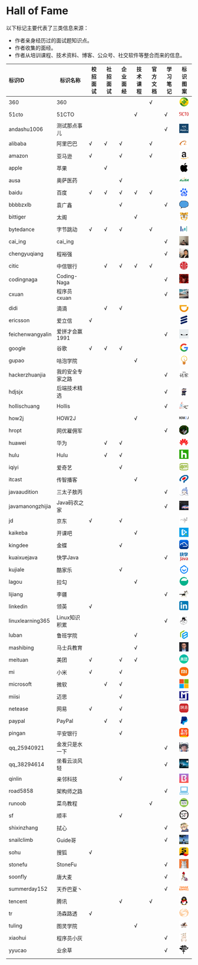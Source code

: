 # Hall of Fame

以下标记主要代表了三类信息来源：

- 作者亲身经历过的面试题知识点。
- 作者收集的面经。
- 作者从培训课程、技术资料、博客、公众号、社交软件等整合而来的信息。

| 标识ID           | 标识名称         | 校招面试 | 社招面试 | 企业面经 | 技术课程 | 官方文档 | 学习笔记 | 标识图案                                   |
| :--------------- | ---------------- | -------- | -------- | -------- | -------- | -------- | -------- | ------------------------------------------ |
| 360              | 360              |          |          |          |          | √        |          | <img src="./icons/360.gif" />              |
| 51cto            | 51CTO            |          |          |          | √        |          | √        | <img src="./icons/51cto.gif" />            |
| andashu1006      | 测试那点事儿     |          |          |          |          |          | √        | <img src="./icons/andashu1006.gif" />      |
| alibaba          | 阿里巴巴         | √        | √        | √        |          | √        |          | <img src="./icons/alibaba.gif" />          |
| amazon           | 亚马逊           | √        |          | √        |          | √        |          | <img src="./icons/amazon.gif" />           |
| apple            | 苹果             |          | √        |          |          |          |          | <img src="./icons/apple.gif" />            |
| ausa             | 奥萨医药         |          |          | √        |          |          |          | <img src="./icons/ausa.gif" />             |
| baidu            | 百度             | √        | √        | √        | √        | √        |          | <img src="./icons/baidu.gif" />            |
| bbbbzxlb         | 袁广鑫           |          |          | √        |          |          | √        | <img src="./icons/bbbbzxlb.gif" />         |
| bittiger         | 太阁             |          |          |          | √        |          |          | <img src="./icons/bittiger.gif" />         |
| bytedance        | 字节跳动         | √        | √        | √        |          | √        |          | <img src="./icons/bytedance.gif" />        |
| cai_ing          | cai_ing          |          |          |          |          |          | √        | <img src="./icons/cai_ing.gif" />          |
| chengyuqiang     | 程裕强           |          |          |          |          |          | √        | <img src="./icons/chengyuqiang.gif" />     |
| citic            | 中信银行         |          | √        | √        | √        | √        |          | <img src="./icons/citic.gif" />            |
| codingnaga       | Coding-Naga      |          |          |          |          |          | √        | <img src="./icons/codingnaga.gif" />       |
| cxuan            | 程序员cxuan      |          |          |          |          |          | √        | <img src="./icons/cxuan.gif" />            |
| didi             | 滴滴             |          | √        | √        |          |          |          | <img src="./icons/didi.gif" />             |
| ericsson         | 爱立信           | √        |          |          |          |          |          | <img src="./icons/ericsson.gif" />         |
| feichenwangyalin | 爱拼才会赢1991   |          |          |          |          |          | √        | <img src="./icons/feichenwangyalin.gif" /> |
| google           | 谷歌             | √        | √        | √        |          |          |          | <img src="./icons/google.gif" />           |
| gupao            | 咕泡学院         |          |          |          | √        |          |          | <img src="./icons/gupao.gif" />            |
| hackerzhuanjia   | 我的安全专家之路 |          |          |          |          |          | √        | <img src="./icons/hackerzhuanjia.gif" />   |
| hdjsjx           | 后端技术精选     |          |          |          |          |          | √        | <img src="./icons/hdjsjx.gif" />           |
| hollischuang     | Hollis           |          |          |          |          |          | √        | <img src="./icons/hollischuang.gif" />     |
| how2j            | HOW2J            |          |          |          | √        |          |          | <img src="./icons/how2j.gif" />            |
| hropt            | 网优雇佣军       |          |          |          |          |          | √        | <img src="./icons/hropt.gif" />            |
| huawei           | 华为             |          | √        | √        |          |          |          | <img src="./icons/huawei.gif" />           |
| hulu             | Hulu             |          | √        | √        |          |          |          | <img src="./icons/hulu.gif" />             |
| iqiyi            | 爱奇艺           |          |          | √        |          |          |          | <img src="./icons/iqiyi.gif" />            |
| itcast           | 传智播客         |          |          |          | √        |          |          | <img src="./icons/itcast.gif" />           |
| javaaudition     | 三太子敖丙       |          |          |          |          |          | √        | <img src="./icons/javaaudition.gif" />     |
| javamanongzhijia | Java码农之家     |          |          |          |          |          | √        | <img src="./icons/javamanongzhijia.gif" /> |
| jd               | 京东             | √        |          | √        |          |          |          | <img src="./icons/jd.gif" />               |
| kaikeba          | 开课吧           |          |          |          | √        |          |          | <img src="./icons/kaikeba.gif" />          |
| kingdee          | 金蝶             |          |          | √        |          |          |          | <img src="./icons/kingdee.gif" />          |
| kuaixuejava      | 快学Java         |          |          |          |          |          | √        | <img src="./icons/kuaixuejava.gif" />      |
| kujiale          | 酷家乐           |          |          | √        |          |          |          | <img src="./icons/kujiale.gif" />          |
| lagou            | 拉勾             |          |          |          | √        |          |          | <img src="./icons/lagou.gif" />            |
| lijiang          | 李疆             |          |          |          |          |          | √        | <img src="./icons/lijiang.gif" />          |
| linkedin         | 领英             | √        |          |          |          |          |          | <img src="./icons/linkedin.gif" />         |
| linuxlearning365 | Linux知识积累    |          |          |          |          |          | √        | <img src="./icons/linuxlearning365.gif" /> |
| luban            | 鲁班学院         |          |          |          | √        |          |          | <img src="./icons/luban.gif" />            |
| mashibing        | 马士兵教育       |          |          |          | √        |          |          | <img src="./icons/mashibing.gif" />        |
| meituan          | 美团             | √        |          | √        | √        |          |          | <img src="./icons/meituan.gif" />          |
| mi               | 小米             | √        |          | √        |          |          |          | <img src="./icons/mi.gif" />               |
| microsoft        | 微软             |          | √        | √        |          |          |          | <img src="./icons/microsoft.gif" />        |
| miisi            | 迈思             |          |          | √        |          |          |          | <img src="./icons/miisi.gif" />            |
| netease          | 网易             | √        |          | √        |          |          |          | <img src="./icons/netease.gif" />          |
| paypal           | PayPal           |          | √        | √        |          |          |          | <img src="./icons/paypal.gif" />           |
| pingan           | 平安银行         |          |          | √        |          |          |          | <img src="./icons/pingan.gif" />           |
| qq_25940921      | 金发只是水一下   |          |          |          |          |          | √        | <img src="./icons/qq_25940921.gif" />      |
| qq_38294614      | 坐看云淡风轻     |          |          |          |          |          | √        | <img src="./icons/qq_38294614.gif" />      |
| qinlin           | 亲邻科技         |          |          | √        |          |          |          | <img src="./icons/qinlin.gif" />           |
| road5858         | 架构师之路       |          |          |          |          |          | √        | <img src="./icons/road5858.gif" />         |
| runoob           | 菜鸟教程         |          |          |          |          | √        |          | <img src="./icons/runoob.gif" />           |
| sf               | 顺丰             |          |          | √        |          |          |          | <img src="./icons/sf.gif" />               |
| shixinzhang      | 拭心             |          |          |          |          |          | √        | <img src="./icons/shixinzhang.gif" />      |
| snailclimb       | Guide哥          |          |          |          |          |          | √        | <img src="./icons/snailclimb.gif" />       |
| sohu             | 搜狐             | √        |          |          |          |          |          | <img src="./icons/sohu.gif" />             |
| stonefu          | StoneFu          |          |          |          |          |          | √        | <img src="./icons/stonefu.gif" />          |
| soonfly          | 唐大麦           |          |          |          |          |          | √        | <img src="./icons/soonfly.gif" />          |
| summerday152     | 天乔巴夏丶       |          |          |          |          |          | √        | <img src="./icons/summerday152.gif" />     |
| tencent          | 腾讯             |          |          | √        |          | √        |          | <img src="./icons/tencent.gif" />          |
| tr               | 汤森路透         | √        |          |          |          |          |          | <img src="./icons/tr.gif" />               |
| tuling           | 图灵学院         |          |          |          | √        |          |          | <img src="./icons/tuling.gif" />           |
| xiaohui          | 程序员小灰       |          |          |          |          |          | √        | <img src="./icons/xiaohui.gif" />          |
| yyucao           | 业余草           |          |          |          |          |          | √        | <img src="./icons/yyucao.gif" />           |
|                  |                  |          |          |          |          |          |          |                                            |

